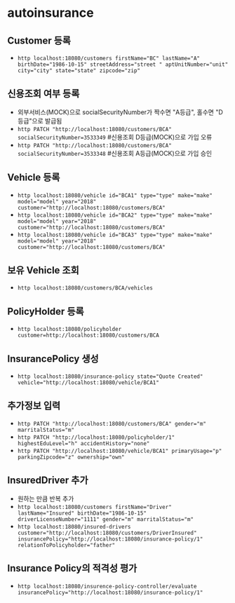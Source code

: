 # autoinsurance

## Customer 등록
- `http localhost:18080/customers firstName="BC" lastName="A" birthDate="1986-10-15" streetAddress="street " aptUnitNumber="unit" city="city" state="state" zipcode="zip"`

## 신용조회 여부 등록
- 외부서비스(MOCK)으로 socialSecurityNumber가 짝수면 "A등급", 홀수면 "D등급"으로 발급됨
- `http PATCH "http://localhost:18080/customers/BCA" socialSecurityNumber=3533349` #신용조회 D등급(MOCK)으로 가입 오류
- `http PATCH "http://localhost:18080/customers/BCA" socialSecurityNumber=3533348` #신용조회 A등급(MOCK)으로 가입 승인

## Vehicle 등록
- `http localhost:18080/vehicle id="BCA1" type="type" make="make" model="model" year="2018" customer="http://localhost:18080/customers/BCA"`
- `http localhost:18080/vehicle id="BCA2" type="type" make="make" model="model" year="2018" customer="http://localhost:18080/customers/BCA"`
- `http localhost:18080/vehicle id="BCA3" type="type" make="make" model="model" year="2018" customer="http://localhost:18080/customers/BCA"`

## 보유 Vehicle 조회
- `http localhost:18080/customers/BCA/vehicles`

## PolicyHolder 등록
- `http localhost:18080/policyholder customer=http://localhost:18080/customers/BCA`

## InsurancePolicy 생성
- `http localhost:18080/insurance-policy state="Quote Created" vehicle="http://localhost:18080/vehicle/BCA1"`

## 추가정보 입력
- `http PATCH "http://localhost:18080/customers/BCA" gender="m" marritalStatus="m"`
- `http PATCH "http://localhost:18080/policyholder/1" highestEduLevel="h" accidentHistory="none"`
- `http PATCH "http://localhost:18080/vehicle/BCA1" primaryUsage="p" parkingZipcode="z" ownership="own"`

## InsuredDriver 추가
- 원하는 만큼 반복 추가
- `http localhost:18080/customers firstName="Driver" lastName="Insured" birthDate="1986-10-15" driverLicenseNumber="1111" gender="m" marritalStatus="m"`
- `http localhost:18080/insured-drivers customer="http://localhost:18080/customers/DriverInsured" insurancePolicy="http://localhost:18080/insurance-policy/1" relationToPolicyholder="father"`

## Insurance Policy의 적격성 평가
- `http localhost:18080/insurence-policy-controller/evaluate insurancePolicy="http://localhost:18080/insurance-policy/1"`
